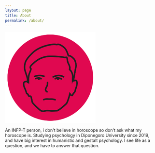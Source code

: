 ```yaml
---
layout: page
title: About
permalink: /about/
---
```


<img src="/images/avatar.png" alt="Imem" align="middle" height="300" width="300">

An INFP-T person, i don't believe in horoscope so don't ask what my horoscope is. Studying psychology in Diponegoro University since 2019, and have big interest in humanistic and gestalt psychology. I see life as a question, and we have to answer that question.

